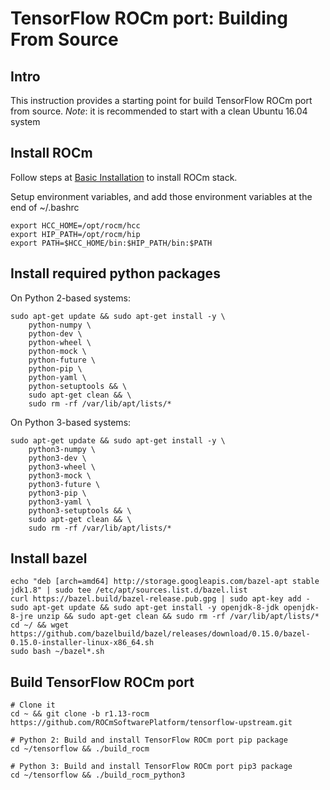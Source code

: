 # TensorFlow ROCm port: Building From Source

## Intro
This instruction provides a starting point for build TensorFlow ROCm port from source.
*Note*: it is recommended to start with a clean Ubuntu 16.04 system

## Install ROCm

Follow steps at [Basic Installation](https://github.com/ROCmSoftwarePlatform/tensorflow-upstream/blob/develop-upstream/rocm_docs/tensorflow-install-basic.md#install-rocm) to install ROCm stack.

Setup environment variables, and add those environment variables at the end of ~/.bashrc 
```
export HCC_HOME=/opt/rocm/hcc
export HIP_PATH=/opt/rocm/hip
export PATH=$HCC_HOME/bin:$HIP_PATH/bin:$PATH
```

## Install required python packages

On Python 2-based systems:
```
sudo apt-get update && sudo apt-get install -y \
    python-numpy \
    python-dev \
    python-wheel \
    python-mock \
    python-future \
    python-pip \
    python-yaml \
    python-setuptools && \
    sudo apt-get clean && \
    sudo rm -rf /var/lib/apt/lists/*
```

On Python 3-based systems:
```
sudo apt-get update && sudo apt-get install -y \
    python3-numpy \
    python3-dev \
    python3-wheel \
    python3-mock \
    python3-future \
    python3-pip \
    python3-yaml \
    python3-setuptools && \
    sudo apt-get clean && \
    sudo rm -rf /var/lib/apt/lists/*
```

## Install bazel
```
echo "deb [arch=amd64] http://storage.googleapis.com/bazel-apt stable jdk1.8" | sudo tee /etc/apt/sources.list.d/bazel.list
curl https://bazel.build/bazel-release.pub.gpg | sudo apt-key add -
sudo apt-get update && sudo apt-get install -y openjdk-8-jdk openjdk-8-jre unzip && sudo apt-get clean && sudo rm -rf /var/lib/apt/lists/* 
cd ~/ && wget https://github.com/bazelbuild/bazel/releases/download/0.15.0/bazel-0.15.0-installer-linux-x86_64.sh
sudo bash ~/bazel*.sh
```

## Build TensorFlow ROCm port
```
# Clone it
cd ~ && git clone -b r1.13-rocm https://github.com/ROCmSoftwarePlatform/tensorflow-upstream.git

# Python 2: Build and install TensorFlow ROCm port pip package
cd ~/tensorflow && ./build_rocm

# Python 3: Build and install TensorFlow ROCm port pip3 package
cd ~/tensorflow && ./build_rocm_python3
```
